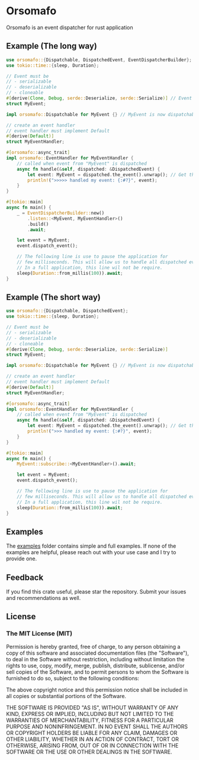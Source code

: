 # Orsomafo

Orsomafo is an event dispatcher for rust application

## Example (The long way)

```rust
use orsomafo::{Dispatchable, DispatchedEvent, EventDispatcherBuilder};
use tokio::time::{sleep, Duration};

// Event must be
// - serializable
// - deserializable
// - cloneable
#[derive(Clone, Debug, serde::Deserialize, serde::Serialize)] // Event must be cloneable
struct MyEvent;

impl orsomafo::Dispatchable for MyEvent {} // MyEvent is now dispatchable

// create an event handler
// event handler must implement Default
#[derive(Default)]
struct MyEventHandler;

#[orsomafo::async_trait]
impl orsomafo::EventHandler for MyEventHandler {
    // called when event from "MyEvent" is dispatched
    async fn handle(&self, dispatched: &DispatchedEvent) {
        let event: MyEvent = dispatched.the_event().unwrap(); // Get the instance of "MyEvent"
        println!(">>>>> handled my event: {:#?}", event);
    }
}

#[tokio::main]
async fn main() {
    _ = EventDispatcherBuilder::new()
        .listen::<MyEvent, MyEventHandler>()
        .build()
        .await;

    let event = MyEvent;
    event.dispatch_event();

    // The following line is use to pause the application for
    // few milliseconds. This will allow us to handle all dispatched events.
    // In a full application, this line wil not be require.
    sleep(Duration::from_millis(100)).await;
}

```

## Example (The short way)
```rust
use orsomafo::{Dispatchable, DispatchedEvent};
use tokio::time::{sleep, Duration};

// Event must be
// - serializable
// - deserializable
// - cloneable
#[derive(Clone, Debug, serde::Deserialize, serde::Serialize)]
struct MyEvent;

impl orsomafo::Dispatchable for MyEvent {} // MyEvent is now dispatchable

// create an event handler
// event handler must implement Default
#[derive(Default)]
struct MyEventHandler;

#[orsomafo::async_trait]
impl orsomafo::EventHandler for MyEventHandler {
    // called when event from "MyEvent" is dispatched
    async fn handle(&self, dispatched: &DispatchedEvent) {
        let event: MyEvent = dispatched.the_event().unwrap(); // Get the instance of "MyEvent"
        println!(">>> handled my event: {:#?}", event);
    }
}

#[tokio::main]
async fn main() {
    MyEvent::subscribe::<MyEventHandler>().await;

    let event = MyEvent;
    event.dispatch_event();

    // The following line is use to pause the application for
    // few milliseconds. This will allow us to handle all dispatched events.
    // In a full application, this line wil not be require.
    sleep(Duration::from_millis(100)).await;
}

```

## Examples

The [examples](https://github.com/shiftrightonce/orsomafo/tree/main/examples) folder contains simple and full examples. If none of the examples are helpful,
please reach out with your use case and I  try to provide one.

## Feedback

If you find this crate useful, please star the repository. Submit your issues and recommendations as well.

## License

### The MIT License (MIT)

Permission is hereby granted, free of charge, to any person obtaining a copy of this software and associated documentation files (the "Software"), to deal in the Software without restriction, including without limitation the rights to use, copy, modify, merge, publish, distribute, sublicense, and/or sell copies of the Software, and to permit persons to whom the Software is furnished to do so, subject to the following conditions:

The above copyright notice and this permission notice shall be included in all copies or substantial portions of the Software.

THE SOFTWARE IS PROVIDED "AS IS", WITHOUT WARRANTY OF ANY KIND, EXPRESS OR IMPLIED, INCLUDING BUT NOT LIMITED TO THE WARRANTIES OF MERCHANTABILITY, FITNESS FOR A PARTICULAR PURPOSE AND NONINFRINGEMENT. IN NO EVENT SHALL THE AUTHORS OR COPYRIGHT HOLDERS BE LIABLE FOR ANY CLAIM, DAMAGES OR OTHER LIABILITY, WHETHER IN AN ACTION OF CONTRACT, TORT OR OTHERWISE, ARISING FROM, OUT OF OR IN CONNECTION WITH THE SOFTWARE OR THE USE OR OTHER DEALINGS IN THE SOFTWARE.
